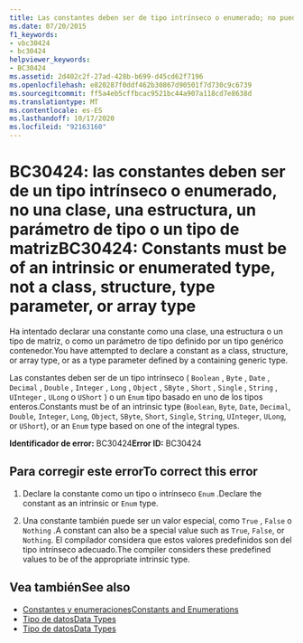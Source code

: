```yaml
---
title: Las constantes deben ser de tipo intrínseco o enumerado; no pueden ser de tipo clase, estructura, parámetro de tipo ni matriz
ms.date: 07/20/2015
f1_keywords:
- vbc30424
- bc30424
helpviewer_keywords:
- BC30424
ms.assetid: 2d402c2f-27ad-428b-b699-d45cd62f7196
ms.openlocfilehash: e820287f0ddf462b30867d90501f7d730c9c6739
ms.sourcegitcommit: ff5a4eb5cffbcac9521bc44a907a118cd7e8638d
ms.translationtype: MT
ms.contentlocale: es-ES
ms.lasthandoff: 10/17/2020
ms.locfileid: "92163160"
---
```

# <a name="bc30424-constants-must-be-of-an-intrinsic-or-enumerated-type-not-a-class-structure-type-parameter-or-array-type"></a><span data-ttu-id="0c4e5-102">BC30424: las constantes deben ser de un tipo intrínseco o enumerado, no una clase, una estructura, un parámetro de tipo o un tipo de matriz</span><span class="sxs-lookup"><span data-stu-id="0c4e5-102">BC30424: Constants must be of an intrinsic or enumerated type, not a class, structure, type parameter, or array type</span></span>

<span data-ttu-id="0c4e5-103">Ha intentado declarar una constante como una clase, una estructura o un tipo de matriz, o como un parámetro de tipo definido por un tipo genérico contenedor.</span><span class="sxs-lookup"><span data-stu-id="0c4e5-103">You have attempted to declare a constant as a class, structure, or array type, or as a type parameter defined by a containing generic type.</span></span>

 <span data-ttu-id="0c4e5-104">Las constantes deben ser de un tipo intrínseco ( `Boolean` , `Byte` , `Date` , `Decimal` , `Double` , `Integer` , `Long` , `Object` , `SByte` , `Short` , `Single` , `String` , `UInteger` , `ULong` o `UShort` ) o un `Enum` tipo basado en uno de los tipos enteros.</span><span class="sxs-lookup"><span data-stu-id="0c4e5-104">Constants must be of an intrinsic type (`Boolean`, `Byte`, `Date`, `Decimal`, `Double`, `Integer`, `Long`, `Object`, `SByte`, `Short`, `Single`, `String`, `UInteger`, `ULong`, or `UShort`), or an `Enum` type based on one of the integral types.</span></span>

 <span data-ttu-id="0c4e5-105">**Identificador de error:** BC30424</span><span class="sxs-lookup"><span data-stu-id="0c4e5-105">**Error ID:** BC30424</span></span>

## <a name="to-correct-this-error"></a><span data-ttu-id="0c4e5-106">Para corregir este error</span><span class="sxs-lookup"><span data-stu-id="0c4e5-106">To correct this error</span></span>

1. <span data-ttu-id="0c4e5-107">Declare la constante como un tipo o intrínseco `Enum` .</span><span class="sxs-lookup"><span data-stu-id="0c4e5-107">Declare the constant as an intrinsic or `Enum` type.</span></span>

2. <span data-ttu-id="0c4e5-108">Una constante también puede ser un valor especial, como `True` , `False` o `Nothing` .</span><span class="sxs-lookup"><span data-stu-id="0c4e5-108">A constant can also be a special value such as `True`, `False`, or `Nothing`.</span></span> <span data-ttu-id="0c4e5-109">El compilador considera que estos valores predefinidos son del tipo intrínseco adecuado.</span><span class="sxs-lookup"><span data-stu-id="0c4e5-109">The compiler considers these predefined values to be of the appropriate intrinsic type.</span></span>

## <a name="see-also"></a><span data-ttu-id="0c4e5-110">Vea también</span><span class="sxs-lookup"><span data-stu-id="0c4e5-110">See also</span></span>

- [<span data-ttu-id="0c4e5-111">Constantes y enumeraciones</span><span class="sxs-lookup"><span data-stu-id="0c4e5-111">Constants and Enumerations</span></span>](../constants-and-enumerations.md)
- [<span data-ttu-id="0c4e5-112">Tipo de datos</span><span class="sxs-lookup"><span data-stu-id="0c4e5-112">Data Types</span></span>](../../programming-guide/language-features/data-types/index.md)
- [<span data-ttu-id="0c4e5-113">Tipo de datos</span><span class="sxs-lookup"><span data-stu-id="0c4e5-113">Data Types</span></span>](../data-types/index.md)
